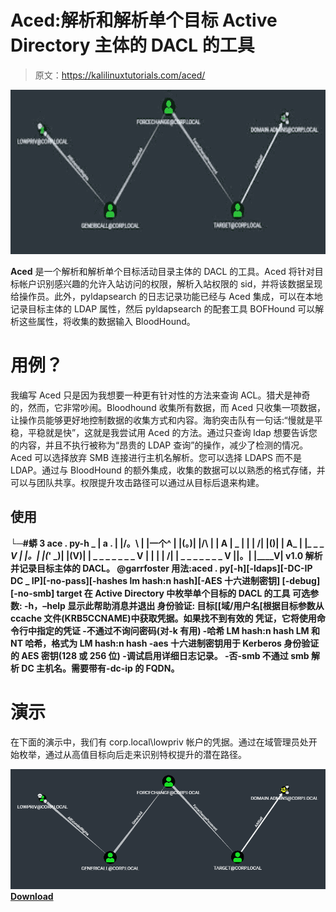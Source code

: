 # Aced:解析和解析单个目标 Active Directory 主体的 DACL 的工具

> 原文：<https://kalilinuxtutorials.com/aced/>

[![](img/4321147ca14479de79120b2c2a8310f8.png)](https://blogger.googleusercontent.com/img/b/R29vZ2xl/AVvXsEh6QNL3Wml7fRgXOomk5XuVWYxGozF9t2yv_mBOmYqhFzZ3c-jhaAcps7Uwq4ZUlc145sTxLrwrx9cod9GEzQr722Cg9kOzRGfI10YeotzITFZuwfbAPbRVThpNYN_9RQslEDbCXJpd4FADpdniJSKRLALQybDeGmfExMj3wM999ji8rHBwB-PpBl9k/s728/download.png)

**Aced** 是一个解析和解析单个目标活动目录主体的 DACL 的工具。Aced 将针对目标帐户识别感兴趣的允许入站访问的权限，解析入站权限的 sid，并将该数据呈现给操作员。此外，pyldapsearch 的日志记录功能已经与 Aced 集成，可以在本地记录目标主体的 LDAP 属性，然后 pyldapsearch 的配套工具 BOFHound 可以解析这些属性，将收集的数据输入 BloodHound。

# 用例？

我编写 Aced 只是因为我想要一种更有针对性的方法来查询 ACL。猎犬是神奇的，然而，它非常吵闹。Bloodhound 收集所有数据，而 Aced 只收集一项数据，让操作员能够更好地控制数据的收集方式和内容。海豹突击队有一句话:“慢就是平稳，平稳就是快”，这就是我尝试用 Aced 的方法。通过只查询 ldap 想要告诉您的内容，并且不执行被称为“昂贵的 LDAP 查询”的操作，减少了检测的情况。Aced 可以选择放弃 SMB 连接进行主机名解析。您可以选择 LDAPS 而不是 LDAP。通过与 BloodHound 的额外集成，收集的数据可以以熟悉的格式存储，并可以与团队共享。权限提升攻击路径可以通过从目标后退来构建。

## 使用

**└─#蟒 3 ace . py-h
_ | a . |
|/。\ | |一个^ |
|(。)| |/\ | | A | _
| | | \/| |()| | A_ |
|*_ _ _ V | |。| |(*' _)| |(V)|
| _ _ _ _ _ _ _ V | | | | \/|
| _ _ _ _ _ _ _ V ||。|
|____V|
v1.0
解析并记录目标主体的 DACL。
@garrfoster
用法:aced . py[-h][-ldaps][-DC-IP DC _ IP][-no-pass][-hashes lm hash:n hash][-AES 十六进制密钥] [-debug] [-no-smb] target
在 Active Directory 中枚举单个目标的 DACL 的工具
可选参数:
-h，–help 显示此帮助消息并退出
身份验证:
目标[[域/用户名[根据目标参数从 ccache 文件(KRB5CCNAME)中获取凭据。如果找不到有效的
凭证，它将使用命令行中指定的凭证
-不通过不询问密码(对-k 有用)
-哈希 LM hash:n hash
LM 和 NT 哈希，格式为 LM hash:n hash
-aes 十六进制密钥用于 Kerberos 身份验证的 AES 密钥(128 或 256 位)
-调试启用详细日志记录。
-否-smb 不通过 smb 解析 DC 主机名。需要带有-dc-ip 的 FQDN。**

# 演示

在下面的演示中，我们有 corp.local\lowpriv 帐户的凭据。通过在域管理员处开始枚举，通过从高值目标向后走来识别特权提升的潜在路径。

![](img/b4fa4d240c1156e8374bf55260a3e58c.png)[**Download**](https://github.com/garrettfoster13/aced)